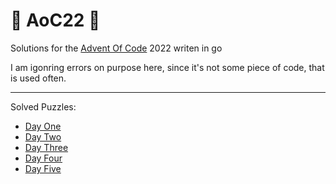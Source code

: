 # 🎄 AoC22 🎄
Solutions for the [Advent Of Code](https://adventofcode.com/) 2022 writen in go

I am igonring errors on purpose here, since it's not some piece of code, that is used often.

---
Solved Puzzles:
- [Day One](https://adventofcode.com/2022/day/1)
- [Day Two](https://adventofcode.com/2022/day/2)
- [Day Three](https://adventofcode.com/2022/day/3)
- [Day Four](https://adventofcode.com/2022/day/4)
- [Day Five](https://adventofcode.com/2022/day/5)

